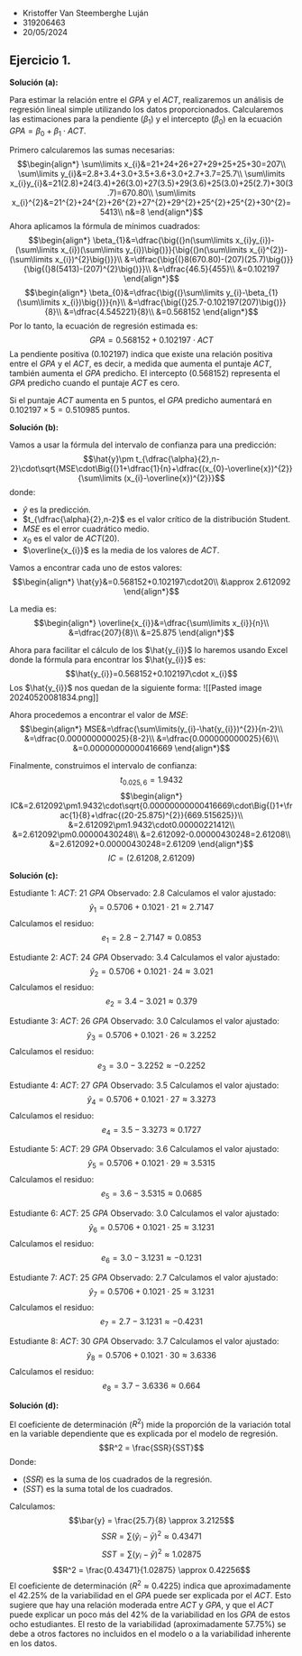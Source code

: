 
- Kristoffer Van Steemberghe Luján
- 319206463
- 20/05/2024


## Ejercicio 1.

**Solución (a):**

Para estimar la relación entre el $GPA$ y el $ACT$, realizaremos un análisis de regresión lineal simple utilizando los datos proporcionados. Calcularemos las estimaciones para la pendiente ($\beta_{1}$) y el intercepto ($\beta_{0}$) en la ecuación $GPA=\beta_{0}+\beta_{1}\cdot ACT$.

Primero calcularemos las sumas necesarias:
$$\begin{align*} \sum\limits x_{i}&=21+24+26+27+29+25+25+30=207\\ \sum\limits y_{i}&=2.8+3.4+3.0+3.5+3.6+3.0+2.7+3.7=25.7\\ \sum\limits x_{i}y_{i}&=21(2.8)+24(3.4)+26(3.0)+27(3.5)+29(3.6)+25(3.0)+25(2.7)+30(3.7)=670.80\\ \sum\limits x_{i}^{2}&=21^{2}+24^{2}+26^{2}+27^{2}+29^{2}+25^{2}+25^{2}+30^{2}=5413\\ n&=8 \end{align*}$$
Ahora aplicamos la fórmula de mínimos cuadrados:
$$\begin{align*} \beta_{1}&=\dfrac{\big{(}n(\sum\limits x_{i}y_{i})-(\sum\limits x_{i})(\sum\limits y_{i})\big{)}}{\big{(}n(\sum\limits x_{i}^{2})-(\sum\limits x_{i})^{2}\big{)}}\\ &=\dfrac{\big{(}8(670.80)-(207)(25.7)\big{)}}{\big{(}8(5413)-(207)^{2}\big{)}}\\ &=\dfrac{46.5}{455}\\ &=0.102197 \end{align*}$$
$$\begin{align*} \beta_{0}&=\dfrac{\big{(}\sum\limits y_{i}-\beta_{1}(\sum\limits x_{i})\big{)}}{n}\\ &=\dfrac{\big{(}25.7-0.102197(207)\big{)}}{8}\\ &=\dfrac{4.545221}{8}\\ &=0.568152 \end{align*}$$
Por lo tanto, la ecuación de regresión estimada es:
$$GPA=0.568152+0.102197\cdot ACT$$
La pendiente positiva ($0.102197$) indica que existe una relación positiva entre el $GPA$ y el $ACT$, es decir, a medida que aumenta el puntaje $ACT$, también aumenta el $GPA$ predicho.
El intercepto $(0.568152)$ representa el $GPA$ predicho cuando el puntaje $ACT$ es cero.

Si el puntaje $ACT$ aumenta en $5$ puntos, el $GPA$ predicho aumentará en $0.102197\times 5=0.510985$ puntos.


**Solución (b):**

Vamos a usar la fórmula del intervalo de confianza para una predicción:
$$\hat{y}\pm t_{\dfrac{\alpha}{2},n-2}\cdot\sqrt{MSE\cdot\Big{(}1+\dfrac{1}{n}+\dfrac{(x_{0}-\overline{x})^{2}}{\sum\limits (x_{i}-\overline{x})^{2}}}$$
donde:
- $\hat{y}$ es la predicción.
- $t_{\dfrac{\alpha}{2},n-2}$ es el valor crítico de la distribución Student.
- $MSE$ es el error cuadrático medio.
- $x_{0}$ es el valor de $ACT(20)$.
- $\overline{x_{i}}$ es la media de los valores de $ACT$.

Vamos a encontrar cada uno de estos valores:
$$\begin{align*} \hat{y}&=0.568152+0.102197\cdot20\\ &\approx 2.612092 \end{align*}$$

La media es:
$$\begin{align*} \overline{x_{i}}&=\dfrac{\sum\limits x_{i}}{n}\\ &=\dfrac{207}{8}\\ &=25.875 \end{align*}$$

Ahora para facilitar el cálculo de los $\hat{y_{i}}$ lo haremos usando Excel donde la fórmula para encontrar los $\hat{y_{i}}$ es:
$$\hat{y_{i}}=0.568152+0.102197\cdot x_{i}$$
Los $\hat{y_{i}}$ nos quedan de la siguiente forma:
![[Pasted image 20240520081834.png]]

Ahora procedemos a encontrar el valor de $MSE$:
$$\begin{align*} MSE&=\dfrac{\sum\limits(y_{i}-\hat{y_{i}})^{2}}{n-2}\\ &=\dfrac{0.000000000025}{8-2}\\ &=\dfrac{0.000000000025}{6}\\ &=0.00000000000416669 \end{align*}$$

Finalmente, construimos el intervalo de confianza:
$$t_{0.025,6}=1.9432$$
$$\begin{align*} IC&=2.612092\pm1.9432\cdot\sqrt{0.00000000000416669\cdot\Big{(}1+\frac{1}{8}+\dfrac{(20-25.875)^{2}}{669.515625}}\\ &=2.612092\pm1.9432\cdot0.00000221412\\ &=2.612092\pm0.00000430248\\ &=2.612092-0.00000430248=2.61208\\ &=2.612092+0.00000430248=2.61209 \end{align*}$$
$$IC=(2.61208,2.61209)$$


**Solución (c):**

Estudiante $1$:
$ACT$: $21$
$GPA$ Observado: $2.8$
Calculamos el valor ajustado:
$$\hat{y}_1 = 0.5706 + 0.1021 \cdot 21 \approx 2.7147$$
Calculamos el residuo:
$$e_1 = 2.8 - 2.7147 \approx 0.0853$$

Estudiante $2$:
$ACT$: $24$
$GPA$ Observado: $3.4$
Calculamos el valor ajustado:
$$\hat{y}_2 = 0.5706 + 0.1021 \cdot 24 \approx 3.021$$
Calculamos el residuo:
$$e_2 = 3.4 - 3.021 \approx 0.379$$

Estudiante $3$:
$ACT$: $26$
$GPA$ Observado: $3.0$
Calculamos el valor ajustado:
$$\hat{y}_3 = 0.5706 + 0.1021 \cdot 26 \approx 3.2252$$
Calculamos el residuo:
$$e_3 = 3.0 - 3.2252 \approx -0.2252$$

Estudiante $4$:
$ACT$: $27$
$GPA$ Observado: $3.5$
Calculamos el valor ajustado:
$$\hat{y}_4 = 0.5706 + 0.1021 \cdot 27 \approx 3.3273$$
Calculamos el residuo:
$$e_4 = 3.5 - 3.3273 \approx 0.1727$$

Estudiante $5$:
$ACT$: $29$
$GPA$ Observado: $3.6$
Calculamos el valor ajustado:
$$\hat{y}_5 = 0.5706 + 0.1021 \cdot 29 \approx 3.5315$$
Calculamos el residuo:
$$e_5 = 3.6 - 3.5315 \approx 0.0685$$

Estudiante $6$:
$ACT$: $25$
$GPA$ Observado: $3.0$
Calculamos el valor ajustado:
$$\hat{y}_6 = 0.5706 + 0.1021 \cdot 25 \approx 3.1231$$
Calculamos el residuo:
$$e_6 = 3.0 - 3.1231 \approx -0.1231$$

Estudiante $7$:
$ACT$: $25$
$GPA$ Observado: $2.7$
Calculamos el valor ajustado:
$$\hat{y}_7 = 0.5706 + 0.1021 \cdot 25 \approx 3.1231$$
Calculamos el residuo:
$$e_7 = 2.7 - 3.1231 \approx -0.4231$$

Estudiante $8$:
$ACT$: $30$
$GPA$ Observado: $3.7$
Calculamos el valor ajustado:
$$\hat{y}_8 = 0.5706 + 0.1021 \cdot 30 \approx 3.6336$$
Calculamos el residuo:
$$e_8 = 3.7 - 3.6336 \approx 0.664$$

**Solución (d):**

El coeficiente de determinación ($R^2$) mide la proporción de la variación total en la variable dependiente que es explicada por el modelo de regresión.
$$R^2 = \frac{SSR}{SST}$$
Donde:
- ($SSR$) es la suma de los cuadrados de la regresión.
- ($SST$) es la suma total de los cuadrados.

Calculamos:
$$\bar{y} = \frac{25.7}{8} \approx 3.2125$$
$$SSR = \sum (\hat{y}_i - \bar{y})^2 \approx 0.43471$$
$$SST = \sum (y_i - \bar{y})^2 \approx 1.02875$$
$$R^2 = \frac{0.43471}{1.02875} \approx 0.42256$$
El coeficiente de determinación ($R^2 \approx 0.4225$) indica que aproximadamente el $42.25\%$ de la variabilidad en el $GPA$ puede ser explicada por el $ACT$. Esto sugiere que hay una relación moderada entre $ACT$ y $GPA$, y que el $ACT$ puede explicar un poco más del $42\%$ de la variabilidad en los $GPA$ de estos ocho estudiantes. El resto de la variabilidad (aproximadamente $57.75\%$) se debe a otros factores no incluidos en el modelo o a la variabilidad inherente en los datos.